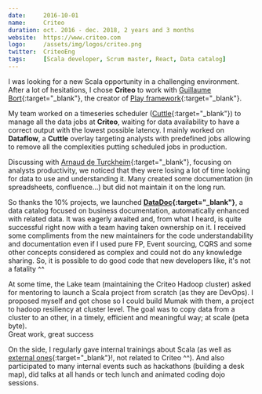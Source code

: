 ```yaml
---
date:     2016-10-01
name:     Criteo
duration: oct. 2016 - dec. 2018, 2 years and 3 months
website:  https://www.criteo.com
logo:     /assets/img/logos/criteo.png
twitter:  CriteoEng
tags:     [Scala developer, Scrum master, React, Data catalog]
---
```


I was looking for a new Scala opportunity in a challenging environment.
After a lot of hesitations, I chose **Criteo** to work with [Guillaume Bort](https://www.linkedin.com/in/guillaumebort){:target="_blank"},
the creator of [Play framework](https://www.playframework.com){:target="_blank"}.

My team worked on a timeseries scheduler ([Cuttle](https://github.com/criteo/cuttle){:target="_blank"}) to manage all the data jobs at **Criteo**,
waiting for data availability to have a correct output with the lowest possible latency.
I mainly worked on **Dataflow**, a **Cuttle** overlay targeting analysts with predefined jobs allowing to remove all the complexities putting scheduled jobs in production.

Discussing with [Arnaud de Turckheim](https://www.linkedin.com/in/adeturckheim){:target="_blank"}, focusing on analysts productivity,
we noticed that they were losing a lot of time looking for data to use and understanding it.
Many created some documentation (in spreadsheets, confluence...) but did not maintain it on the long run.

So thanks the 10% projects, we launched **[DataDoc](https://medium.com/criteo-labs/datadoc-the-criteo-data-observability-platform-2cd826a9a1af){:target="_blank"}**, a data catalog focused on business documentation, automatically enhanced with related data.
It was eagerly awaited and, from what I heard, is quite successful right now with a team having taken ownership on it.
I received some compliments from the new maintainers for the code understandability and documentation
even if I used pure FP, Event sourcing, CQRS and some other concepts considered as complex and could not do any knowledge sharing.
So, it is possible to do good code that new developers like, it's not a fatality ^^

At some time, the Lake team (maintaining the Criteo Hadoop cluster) asked for mentoring to launch a Scala project from scratch (as they are DevOps).
I proposed myself and got chose so I could build Mumak with them, a project to hadoop resiliency at cluster level. The goal was to copy data from a cluster to an other,
in a timely, efficient and meaningful way; at scale (peta byte).<br>
Great work, great success <i class="emoji thumbs-up"></i>

On the side, I regularly gave internal trainings about Scala (as well as [external ones](https://www.humancoders.com/formations/scala){:target="_blank"}!, not related to Criteo ^^).
And also participated to many internal events such as hackathons (building a desk map), did talks at all hands or tech lunch and animated coding dojo sessions.
